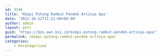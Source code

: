 ```yaml
---
id: 3146
title: 'Mimpi Potong Rambut Pendek Artinya Apa'
date: '2022-10-12T11:21:09+00:00'
author: admin
layout: post
guid: 'https://bos.awn.biz.id/mimpi-potong-rambut-pendek-artinya-apa/'
permalink: /mimpi-potong-rambut-pendek-artinya-apa/
categories:
    - Uncategorized
---
```


